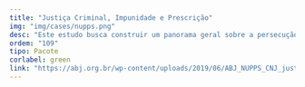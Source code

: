 ```yaml
---
title: "Justiça Criminal, Impunidade e Prescrição"
img: "img/cases/nupps.png"
desc: "Este estudo busca construir um panorama geral sobre a persecução penal à corrupção no Brasil, desenhando e medindo seus fluxos e colhendo as percepções dos atores."
ordem: "109"
tipo: Pacote
corlabel: green
link: "https://abj.org.br/wp-content/uploads/2019/06/ABJ_NUPPS_CNJ_justica-criminal_impunidade-e-prescricao.pdf"
---
```


<!--
# # planejamento
# 
# - auth0
# - treesnip
# - shinyhttr
# - livro
# - zen do R
# - decryptr
# - rightgbm
# - kuber
# - bltm
# - wavesurfer
# - pesqEle
# 
# # o que precisamos fazer?
# 
# - copiar a estrutura de cursos
# 
# - imagem
# - descrição
# - nome
-->
